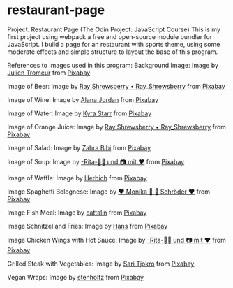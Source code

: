 # restaurant-page
Project: Restaurant Page (The Odin Project: JavaScript Course)
This is my first project using webpack a free and open-source module bundler for JavaScript. I build a page for an restaurant with sports theme, using some moderate effects and simple structure to layout the base of this program.

References to Images used in this program:
Background Image:
Image by <a href="https://pixabay.com/users/julientromeur-3630051/?utm_source=link-attribution&utm_medium=referral&utm_campaign=image&utm_content=4289545">Julien Tromeur</a> from <a href="https://pixabay.com//?utm_source=link-attribution&utm_medium=referral&utm_campaign=image&utm_content=4289545">Pixabay</a>

Image of Beer:
Image by <a href="https://pixabay.com/users/ray_shrewsberry-7673058/?utm_source=link-attribution&utm_medium=referral&utm_campaign=image&utm_content=8503036">Ray Shrewsberry • Ray_Shrewsberry</a> from <a href="https://pixabay.com//?utm_source=link-attribution&utm_medium=referral&utm_campaign=image&utm_content=8503036">Pixabay</a>

Image of Wine:
Image by <a href="https://pixabay.com/users/alanajordan-25247407/?utm_source=link-attribution&utm_medium=referral&utm_campaign=image&utm_content=8166209">Alana Jordan</a> from <a href="https://pixabay.com//?utm_source=link-attribution&utm_medium=referral&utm_campaign=image&utm_content=8166209">Pixabay</a>

Image of Water:
Image by <a href="https://pixabay.com/users/kyra_starr-23387830/?utm_source=link-attribution&utm_medium=referral&utm_campaign=image&utm_content=8238142">Kyra Starr</a> from <a href="https://pixabay.com//?utm_source=link-attribution&utm_medium=referral&utm_campaign=image&utm_content=8238142">Pixabay</a>

Image of Orange Juice:
Image by <a href="https://pixabay.com/users/ray_shrewsberry-7673058/?utm_source=link-attribution&utm_medium=referral&utm_campaign=image&utm_content=8679404">Ray Shrewsberry • Ray_Shrewsberry</a> from <a href="https://pixabay.com//?utm_source=link-attribution&utm_medium=referral&utm_campaign=image&utm_content=8679404">Pixabay</a>


Image of Salad:
Image by <a href="https://pixabay.com/users/zahra474-31972425/?utm_source=link-attribution&utm_medium=referral&utm_campaign=image&utm_content=7647062">Zahra Bibi</a> from <a href="https://pixabay.com//?utm_source=link-attribution&utm_medium=referral&utm_campaign=image&utm_content=7647062">Pixabay</a>

Image of Soup:
Image by <a href="https://pixabay.com/users/ritae-19628/?utm_source=link-attribution&utm_medium=referral&utm_campaign=image&utm_content=4508015">-Rita-👩‍🍳 und 📷 mit ❤</a> from <a href="https://pixabay.com//?utm_source=link-attribution&utm_medium=referral&utm_campaign=image&utm_content=4508015">Pixabay</a>

Image of Waffle:
Image by <a href="https://pixabay.com/users/herbich-4110721/?utm_source=link-attribution&utm_medium=referral&utm_campaign=image&utm_content=2412628">Herbich</a> from <a href="https://pixabay.com//?utm_source=link-attribution&utm_medium=referral&utm_campaign=image&utm_content=2412628">Pixabay</a>


Image Spaghetti Bolognese:
Image by <a href="https://pixabay.com/users/monika1607-2963260/?utm_source=link-attribution&utm_medium=referral&utm_campaign=image&utm_content=4546233">❤ Monika 💚 💚 Schröder ❤</a> from <a href="https://pixabay.com//?utm_source=link-attribution&utm_medium=referral&utm_campaign=image&utm_content=4546233">Pixabay</a>

Image Fish Meal:
Image by <a href="https://pixabay.com/users/cattalin-560479/?utm_source=link-attribution&utm_medium=referral&utm_campaign=image&utm_content=518032">cattalin</a> from <a href="https://pixabay.com//?utm_source=link-attribution&utm_medium=referral&utm_campaign=image&utm_content=518032">Pixabay</a>

Image Schnitzel and Fries:
Image by <a href="https://pixabay.com/users/hans-2/?utm_source=link-attribution&utm_medium=referral&utm_campaign=image&utm_content=1837703">Hans</a> from <a href="https://pixabay.com//?utm_source=link-attribution&utm_medium=referral&utm_campaign=image&utm_content=1837703">Pixabay</a>

Image Chicken Wings with Hot Sauce:
Image by <a href="https://pixabay.com/users/ritae-19628/?utm_source=link-attribution&utm_medium=referral&utm_campaign=image&utm_content=1559579">-Rita-👩‍🍳 und 📷 mit ❤</a> from <a href="https://pixabay.com//?utm_source=link-attribution&utm_medium=referral&utm_campaign=image&utm_content=1559579">Pixabay</a>

Grilled Steak with Vegetables:
Image by <a href="https://pixabay.com/users/saritjokro-2609161/?utm_source=link-attribution&utm_medium=referral&utm_campaign=image&utm_content=1445122">Sari Tjokro</a> from <a href="https://pixabay.com//?utm_source=link-attribution&utm_medium=referral&utm_campaign=image&utm_content=1445122">Pixabay</a>

Vegan Wraps:
Image by <a href="https://pixabay.com/users/stenholtz-1421137/?utm_source=link-attribution&utm_medium=referral&utm_campaign=image&utm_content=946034">stenholtz</a> from <a href="https://pixabay.com//?utm_source=link-attribution&utm_medium=referral&utm_campaign=image&utm_content=946034">Pixabay</a>